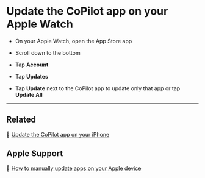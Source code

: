 # Update the CoPilot app on your Apple Watch

- On your Apple Watch, open the App Store app

- Scroll down to the bottom

- Tap **Account**

- Tap **Updates**

- Tap **Update** next to the CoPilot app to update only that app or tap **Update All**

---

## Related

📌 [Update the CoPilot app on your iPhone](/how-to/iphone/update-copilot.md)

## Apple Support

🔗 [How to manually update apps on your Apple device](https://support.apple.com/en-us/HT202180)

